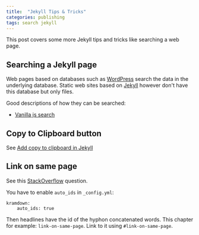 ```yaml
---
title:  "Jekyll Tips & Tricks"
categories: publishing
tags: search jekyll
---
```


This post covers some more Jekyll tips and tricks like searching a web page.

## Searching a Jekyll page

Web pages based on databases such as [WordPress][wordpress] search the data in the underlying database. Static web sites based on [Jekyll]({{site.jekyll_link}}) however don't have this database but only files.  

Good descriptions of how they can be searched:

- [Vanilla js search](https://gomakethings.com/how-to-create-a-vanilla-js-search-page-for-a-static-website/)


[wordpress]:    https://wordpress.com

## Copy to Clipboard button

See [Add copy to clipboard in Jekyll](https://www.aleksandrhovhannisyan.com/blog/how-to-add-a-copy-to-clipboard-button-to-your-jekyll-blog/)

## Link on same page

See this [StackOverflow](https://stackoverflow.com/questions/4629675/jekyll-markdown-internal-links) question. 

You have to enable `auto_ids` in `_config.yml`:

    kramdown:
        auto_ids: true

Then headlines have the id of the hyphon concatenated words. This chapter for example: `link-on-same-page`. Link to it using `#link-on-same-page`.

